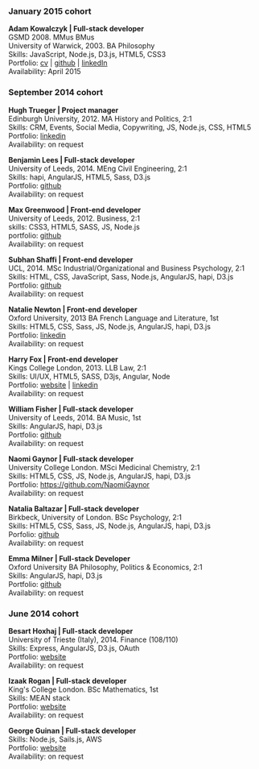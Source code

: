 
### January 2015 cohort

**Adam Kowalczyk  | Full-stack developer**     
GSMD 2008. MMus BMus   
University of Warwick, 2003. BA Philosophy   
Skills: JavaScript, Node.js, D3.js, HTML5, CSS3   
Portfolio: <a href="https://github.com/adamkowalczyk/cv">cv</a> | <a href="https://github.com/adamkowalczyk">github</a> | <a href="https://www.linkedin.com/in/kowalczykadam">linkedIn</a>    
Availability: April 2015

### September 2014 cohort

**Hugh Trueger | Project manager**      
Edinburgh University, 2012.	MA History and Politics, 2:1    
Skills: CRM, Events, Social Media, Copywriting, JS, Node.js, CSS, HTML5    
Portfolio: <a href="https://ww.linkedin.com/pub/hugh-trueger/1a/696/8a8">linkedin</a>    
Availability: on request

**Benjamin Lees	| Full-stack developer**    
University of Leeds, 2014.	MEng Civil Engineering, 2:1    
Skills: hapi, AngularJS, HTML5, Sass, D3.js    
Portfolio:   <a href="https://github.com/benjaminlees">github</a>    
Availability: on request

**Max Greenwood	| Front-end developer**    
University of Leeds, 2012.	Business, 2:1    
skills: CSS3, HTML5, SASS, JS, Node.js    
portfolio:  <a href="https://github.com/90max">github</a>   
Availability: on request

**Subhan Shaffi	| Front-end developer**    
UCL, 2014.	MSc Industrial/Organizational and Business Psychology, 2:1    
Skills: HTML, CSS, JavaScript, Sass, Node.js, AngularJS, hapi, D3.js    
Portfolio:  <a href="https://github.com/Subhan786">github</a>    
Availability: on request

**Natalie Newton |	Front-end developer**    
Oxford University, 2013	BA French Language and Literature, 1st    
Skills: HTML5, CSS, Sass, JS, Node.js, AngularJS, hapi, D3.js    
Portfolio:  <a href="https://www.linkedin.com/pub/natalie-newton/57/574/83a">linkedin</a>    
Availability: on request

**Harry Fox |	Front-end developer**    
Kings College London, 2013.	LLB Law, 2:1    
Skills: UI/UX, HTML5, SASS, D3js, Angular, Node    
Portfolio:  <a href="http://harryfox.me">website</a> | <a href="https://uk.linkedin.com/pub/harry-fox/90/632/7b8/">linkedin</a>    
Availability: on request

**William Fisher |	Full-stack developer**    
University of Leeds, 2014.	BA Music, 1st    
Skills: AngularJS, hapi, D3.js    
Portfolio: <a href="https://github.com/FilWisher">github</a>    
Availability: on request

**Naomi Gaynor |	Full-stack developer**    
University College London.	MSci Medicinal Chemistry, 2:1    
Skills: HTML5, CSS, JS, Node.js, AngularJS, hapi, D3.js    
Portfolio: <a href="">https://github.com/NaomiGaynor    
Availability: on request

**Natalia Baltazar |	Full-stack developer**    
Birkbeck, University of London.	BSc Psychology, 2:1    
Skills: HTML5, CSS, Sass, JS, Node.js, AngularJS, hapi, D3.js    
Porfolio: <a href="https://github.com/NataliaLKB">github</a>    
Availability: on request

**Emma Milner |	Full-stack Developer**    
Oxford University	BA Philosophy, Politics & Economics, 2:1    
Skills: AngularJS, hapi, D3.js    
Portfolio: <a href="https://github.com/tsop14">github</a>    
Availability: on request

### June 2014 cohort

**Besart Hoxhaj	| Full-stack developer**    
University of Trieste (Italy), 2014.	Finance (108/110)    
Skills: Express, AngularJS, D3.js, OAuth    
Portfolio: <a href="http://www.bteamfc.co.uk">website</a>    
Availability: on request

**Izaak Rogan |	Full-stack developer**    
King's College London.	BSc Mathematics, 1st    
Skills: MEAN stack    
Portfolio: <a href="http://www.bteamfc.co.uk">website</a>    
Availability: on request

**George Guinan	| Full-stack developer**    
Skills: Node.js, Sails.js, AWS    
Portfolio: <a href="http://www.bteamfc.co.uk">website</a>    
Availability: on request

